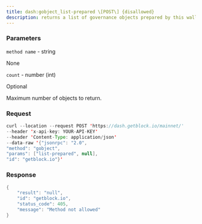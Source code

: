 ```yaml
---
title: dash:gobject_list-prepared \[POST\] {disallowed}
description: returns a list of governance objects prepared by this wallet withgobject prepare sorted by their creation time.
---
```


### Parameters


`method name` - string

None

`count` - number (int)

Optional

Maximum number of objects to return.

### Request

``` java
curl --location --request POST 'https://dash.getblock.io/mainnet/' 
--header 'x-api-key: YOUR-API-KEY' 
--header 'Content-Type: application/json' 
--data-raw '{"jsonrpc": "2.0",
"method": "gobject",
"params": ["list-prepared", null],
"id": "getblock.io"}'
```

###  Response

``` java
{
    "result": "null",
    "id": "getblock.io",
    "status_code": 405,
    "message": "Method not allowed"
}
```

